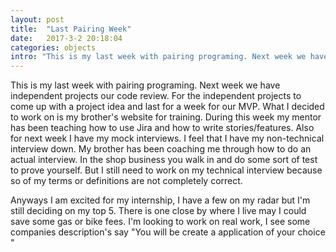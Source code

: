 ```yaml
---
layout: post
title:  "Last Pairing Week"
date:   2017-3-2 20:18:04
categories: objects
intro: "This is my last week with pairing programing. Next week we have independent projects our code review. For the independent projects to come up with a project idea and last for a week for our MVP. What I decided to work on is my brother's website for training. During this week my mentor has been teaching"
---
```

This is my last week with pairing programing. Next week we have independent projects our code review. For the independent projects to come up with a project idea and last for a week for our MVP. What I decided to work on is my brother's website for training. During this week my mentor has been teaching how to use Jira and how to write stories/features. Also for next week I have my mock interviews. I feel that I have my non-technical interview down. My brother has been coaching me through how to do an actual interview. In the shop business you walk in and do some sort of test to prove yourself. But I still need to work on my technical interview because so of my terms or definitions are not completely correct.

Anyways I am excited for my internship, I have a few on my radar but I'm still deciding on my top 5. There is one close by where I live may I could save some gas or bike fees. I'm looking to work on real work, I see some companies description's say "You will be create a application of your choice "
